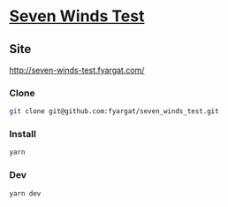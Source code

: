 # [Seven Winds Test](https://knowing-owner-ff2.notion.site/555cdc7bcd274c47a2d9fb9e84a84db7)

## Site

http://seven-winds-test.fyargat.com/

### Clone

```bash
git clone git@github.com:fyargat/seven_winds_test.git
```

### Install

```bash
yarn
```

### Dev

```bash
yarn dev
```
